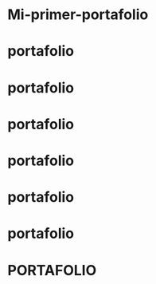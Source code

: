 # Mi-primer-portafolio
# portafolio
# portafolio
# portafolio
# portafolio
# portafolio
# portafolio
# PORTAFOLIO
